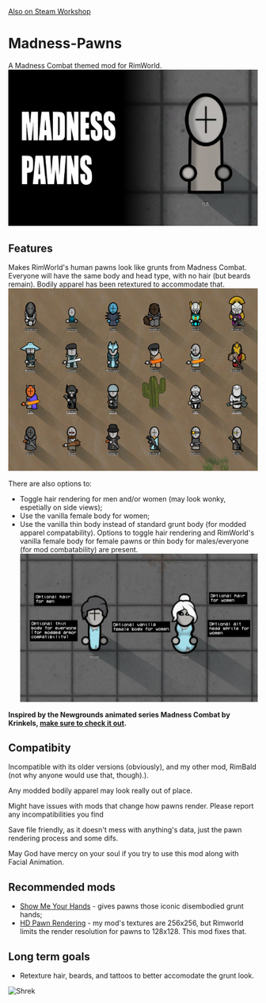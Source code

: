 [Also on Steam Workshop](https://steamcommunity.com/sharedfiles/filedetails/?id=2996910118)
# Madness-Pawns
A Madness Combat themed mod for RimWorld.
![Thumbnail](/Steam%20page%20images/Preview.png)

## Features
Makes RimWorld's human pawns look like grunts from Madness Combat. Everyone will have the same body and head type, with no hair (but beards remain). Bodily apparel has been retextured to accommodate that.
![Thumbnail](/Steam%20page%20images/Showcase.png)

There are also options to:
- Toggle hair rendering for men and/or women (may look wonky, espetially on side views);
- Use the vanilla female body for women;
- Use the vanilla thin body instead of standard grunt body (for modded apparel compatability).
Options to toggle hair rendering and RimWorld's vanilla female body for female pawns or thin body for males/everyone (for mod combatability) are present.
![Thumbnail](/Steam%20page%20images/Options.png)

**Inspired by the Newgrounds animated series Madness Combat by Krinkels, [make sure to check it out](https://youtube.com/playlist?list=PL4F761764995C5F15).**

## Compatibity
Incompatible with its older versions (obviously), and my other mod, RimBald (not why anyone would use that, though).).

Any modded bodily apparel may look really out of place.

Might have issues with mods that change how pawns render. Please report any incompatibilities you find

Save file friendly, as it doesn't mess with anything's data, just the pawn rendering process and some difs.

May God have mercy on your soul if you try to use this mod along with Facial Animation.

## Recommended mods
- [Show Me Your Hands](https://steamcommunity.com/sharedfiles/filedetails/?id=2475965842) - gives pawns those iconic disembodied grunt hands;
- [HD Pawn Rendering](https://steamcommunity.com/sharedfiles/filedetails/?id=2538746878) - my mod's textures are 256x256, but Rimworld limits the render resolution for pawns to 128x128. This mod fixes that.

## Long term goals
- Retexture hair, beards, and tattoos to better accomodate the grunt look.

![Shrek](https://i.redd.it/25j0bn2swva51.jpg)
